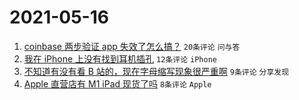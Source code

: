 # 2021-05-16

1. [coinbase 两步验证 app 失效了怎么搞？](https://www.v2ex.com/t/777188) `20条评论` `问与答`
1. [我在 iPhone 上没有找到耳机插孔](https://www.v2ex.com/t/777185) `12条评论` `iPhone`
1. [不知道有没有看 B 站的，现在字母缩写现象很严重啊](https://www.v2ex.com/t/777184) `9条评论` `分享发现`
1. [Apple 直营店有 M1 iPad 现货了吗](https://www.v2ex.com/t/777186) `8条评论` `Apple`

